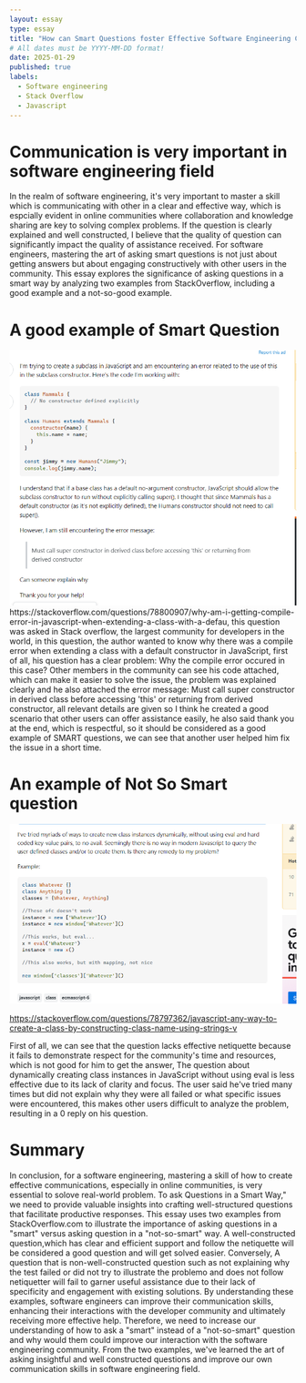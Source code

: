 ```yaml
---
layout: essay
type: essay
title: "How can Smart Questions foster Effective Software Engineering Communication"
# All dates must be YYYY-MM-DD format!
date: 2025-01-29
published: true
labels:
  - Software engineering
  - Stack Overflow
  - Javascript
---
```




<h1>Communication is very important in software engineering field</h1>

In the realm of software engineering, it's very important to master a skill which is communicating with other in a clear and effective way, which is espcially evident in online communities where collaboration and knowledge sharing are key to solving complex problems. If the question is clearly explained and well constructed, I believe that the quality of question can significantly impact the quality of assistance received. For software engineers, mastering the art of asking smart questions is not just about getting answers but about engaging constructively with other users in the community. This essay explores the significance of asking questions in a smart way by analyzing two examples from StackOverflow, including a good example and a not-so-good example. 



<h1>A good example of Smart Question</h1>


<img width="1000px" class="rounded float-start pe-4" src="../img/goodExample.png">
https://stackoverflow.com/questions/78800907/why-am-i-getting-compile-error-in-javascript-when-extending-a-class-with-a-defau, this question was asked in Stack overflow, the largest community for developers in the world, in this question, the author wanted to know why there was a compile error when extending a class with a default constructor in JavaScript, first of all, his question has a clear problem: Why the compile error occured in this case? Other members in the community can see his code attached, which can make it easier to solve the issue, the problem was explained clearly and he also attached the error message: Must call super constructor in derived class before accessing 'this' or returning from derived constructor, all relevant details are given so I think he created a good scenario that other users can offer assistance easily, he also said thank you at the end, which is respectful, so it should be considered as a good example of SMART questions, we can see that another user helped him fix the issue in a short time.  

<h1>An example of Not So Smart question</h1>

<img width="1000px" class="rounded float-start pe-4" src="../img/badExample.png">

https://stackoverflow.com/questions/78797362/javascript-any-way-to-create-a-class-by-constructing-class-name-using-strings-v

First of all, we can see that the question lacks effective netiquette because it fails to demonstrate respect for the community's time and resources, which is not good for him to get the answer, The question about dynamically creating class instances in JavaScript without using eval is less effective due to its lack of clarity and focus. The user said he've tried many times but did not explain why they were all failed or what specific issues were encountered, this makes other users difficult to analyze the problem, resulting in a 0 reply on his question. 

<h1>Summary</h1>


In conclusion, for a software engineering, mastering a skill of how to create effective communications, especially in online communities, is very essential to solove real-world problem. To ask Questions in a Smart Way," we need to provide valuable insights into crafting well-structured questions that facilitate productive responses. This essay uses two examples from StackOverflow.com to illustrate the importance of asking questions in a "smart" versus asking question in a "not-so-smart" way. A well-constructed question,which has clear and efficient support and follow the netiquette will be considered a good question and will get solved easier. Conversely, A question that is non-well-constructed question such as not explaining why the test failed or did not try to illustrate the problemo and does not follow netiquetter will fail to garner useful assistance due to their lack of specificity and engagement with existing solutions. By understanding these examples, software engineers can improve their communication skills, enhancing their interactions with the developer community and ultimately receiving more effective help. Therefore, we need to increase our understanding of how to ask a "smart" instead of a "not-so-smart" question and why would them could improve our interaction with the software engineering community. From the two examples, we've learned the art of asking insightful and well constructed questions and improve our own communication skills in software engineering field.



